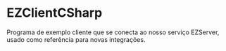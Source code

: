 # EZClientCSharp
Programa de exemplo cliente que se conecta ao nosso serviço EZServer, usado como referência para novas integrações.
